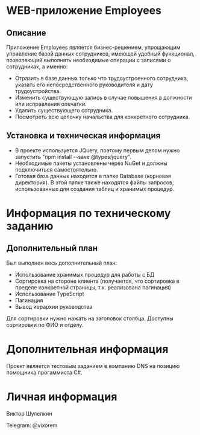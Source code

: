 # WEB-приложение Employees
## Описание
Приложение Employees является бизнес-решением, упрощающим управление базой данных сотрудников, имеющей удобный функционал, позволяющий выполнять необходимые операции с записями о сотрудниках, а именно: 
- Отразить в базе данных только что трудоустроенного сотрудника, указать его непосредственного руководителя и дату трудоустройства.
- Изменить существующую запись в случае повышения в должности или исправления опечатки.
- Удалить существующего сотрудника.
- Посмотреть всю цепочку начальства для конкретного сотрудника.

## Установка и техническая информация
- В проекте используется JQuery, поэтому первым делом нужно запустить "npm install --save @types/jquery".
- Необходимые пакеты установлены через NuGet и должны подключиться самостоятельно.
- Готовая база данных находится в папке Database (корневая директория). В этой папке также находятся файлы запросов, использованных для создания таблиц и хранимых процедур.

# Информация по техническому заданию
## Дополнительный план
Был выполнен весь дополнительный план:
- Использование хранимых процедур для работы с БД
- Сортировка на стороне клиента (получается, что сортировка в пределе конкретной страницы, т.к. реализована пагинация)
- Использование TypeScript
- Пагинация
- Вывод иерархии руководства

Для сортировки нужно нажать на заголовок столбца. Доступны сортировки по ФИО и отделу.
# Дополнительная информация
Проект является тестовым заданием в компанию DNS на позицию помощника прогаммиста C#.

# Личная информация
Виктор Шулепкин

Telegram: @vixorem
